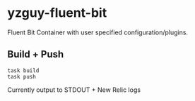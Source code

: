 # yzguy-fluent-bit

Fluent Bit Container with user specified configuration/plugins.

## Build + Push

```
task build
task push
```

Currently output to STDOUT + New Relic logs
